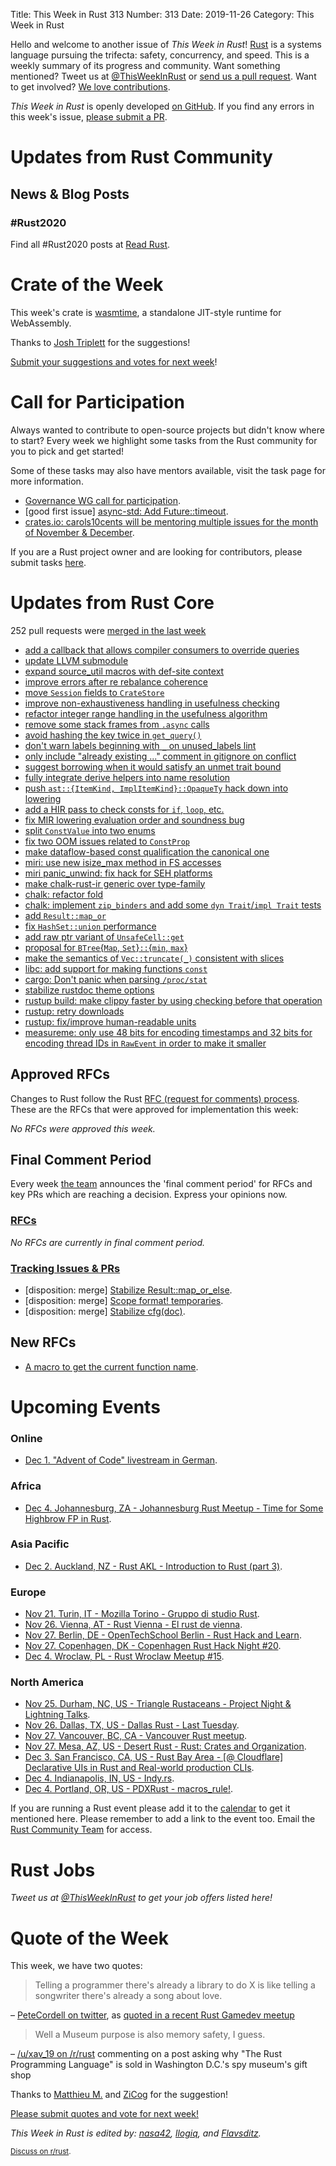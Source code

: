 Title: This Week in Rust 313
Number: 313
Date: 2019-11-26
Category: This Week in Rust

Hello and welcome to another issue of *This Week in Rust*!
[Rust](http://rust-lang.org) is a systems language pursuing the trifecta: safety, concurrency, and speed.
This is a weekly summary of its progress and community.
Want something mentioned? Tweet us at [@ThisWeekInRust](https://twitter.com/ThisWeekInRust) or [send us a pull request](https://github.com/cmr/this-week-in-rust).
Want to get involved? [We love contributions](https://github.com/rust-lang/rust/blob/master/CONTRIBUTING.md).

*This Week in Rust* is openly developed [on GitHub](https://github.com/cmr/this-week-in-rust).
If you find any errors in this week's issue, [please submit a PR](https://github.com/cmr/this-week-in-rust/pulls).

# Updates from Rust Community

## News & Blog Posts

### #Rust2020

Find all #Rust2020 posts at [Read Rust](https://readrust.net/rust-2020/).

# Crate of the Week

This week's crate is [wasmtime](https://github.com/bytecodealliance/wasmtime), a standalone JIT-style runtime for WebAssembly.

Thanks to [Josh Triplett](https://users.rust-lang.org/t/crate-of-the-week/2704/671) for the suggestions!

[Submit your suggestions and votes for next week][submit_crate]!

[submit_crate]: https://users.rust-lang.org/t/crate-of-the-week/2704

# Call for Participation

Always wanted to contribute to open-source projects but didn't know where to start?
Every week we highlight some tasks from the Rust community for you to pick and get started!

Some of these tasks may also have mentors available, visit the task page for more information.

* [Governance WG call for participation](https://blog.rust-lang.org/inside-rust/2019/11/13/goverance-wg-cfp.html).
* [good first issue] [async-std: Add Future::timeout](https://github.com/async-rs/async-std/issues/564).
* [crates.io: carols10cents will be mentoring multiple issues for the month of November & December](https://github.com/rust-lang/crates.io/issues?q=is%3Aissue+is%3Aopen+sort%3Aupdated-desc+label%3AE-mentor).

If you are a Rust project owner and are looking for contributors, please submit tasks [here][guidelines].

[guidelines]: https://users.rust-lang.org/t/twir-call-for-participation/4821

# Updates from Rust Core

252 pull requests were [merged in the last week][merged]

[merged]: https://github.com/search?q=is%3Apr+org%3Arust-lang+is%3Amerged+merged%3A2019-11-11..2019-11-18

* [add a callback that allows compiler consumers to override queries](https://github.com/rust-lang/rust/pull/66297)
* [update LLVM submodule](https://github.com/rust-lang/rust/pull/66318)
* [expand source_util macros with def-site context](https://github.com/rust-lang/rust/pull/66349)
* [improve errors after re rebalance coherence](https://github.com/rust-lang/rust/pull/66253)
* [move `Session` fields to `CrateStore`](https://github.com/rust-lang/rust/pull/66334)
* [improve non-exhaustiveness handling in usefulness checking](https://github.com/rust-lang/rust/pull/66330)
* [refactor integer range handling in the usefulness algorithm](https://github.com/rust-lang/rust/pull/66326)
* [remove some stack frames from `.async` calls](https://github.com/rust-lang/rust/pull/66398)
* [avoid hashing the key twice in `get_query()`](https://github.com/rust-lang/rust/pull/66013)
* [don't warn labels beginning with `_` on unused_labels lint](https://github.com/rust-lang/rust/pull/66419)
* [only include "already existing ..." comment in gitignore on conflict](https://github.com/rust-lang/cargo/pull/7570)
* [suggest borrowing when it would satisfy an unmet trait bound](https://github.com/rust-lang/rust/pull/65456)
* [fully integrate derive helpers into name resolution](https://github.com/rust-lang/rust/pull/64694)
* [push `ast::{ItemKind, ImplItemKind}::OpaqueTy` hack down into lowering](https://github.com/rust-lang/rust/pull/66197)
* [add a HIR pass to check consts for `if`, `loop`, etc.](https://github.com/rust-lang/rust/pull/66170)
* [fix MIR lowering evaluation order and soundness bug](https://github.com/rust-lang/rust/pull/65608)
* [split `ConstValue` into two enums](https://github.com/rust-lang/rust/pull/66233)
* [fix two OOM issues related to `ConstProp`](https://github.com/rust-lang/rust/pull/66394)
* [make dataflow-based const qualification the canonical one](https://github.com/rust-lang/rust/pull/66385)
* [miri: use new isize_max method in FS accesses](https://github.com/rust-lang/miri/pull/1056)
* [miri panic_unwind: fix hack for SEH platforms](https://github.com/rust-lang/rust/pull/66466)
* [make chalk-rust-ir generic over type-family](https://github.com/rust-lang/chalk/pull/284)
* [chalk: refactor fold](https://github.com/rust-lang/chalk/pull/283)
* [chalk: implement `zip_binders` and add some `dyn Trait`/`impl Trait` tests](https://github.com/rust-lang/chalk/pull/282)
* [add `Result::map_or`](https://github.com/rust-lang/rust/pull/66292)
* [fix `HashSet::union` performance](https://github.com/rust-lang/rust/pull/66280)
* [add raw ptr variant of `UnsafeCell::get`](https://github.com/rust-lang/rust/pull/66248)
* [proposal for `BTree`{`Map`, `Set`}`::`{`min`, `max`}](https://github.com/rust-lang/rust/pull/65637)
* [make the semantics of `Vec::truncate(_)` consistent with slices](https://github.com/rust-lang/rust/pull/64432)
* [libc: add support for making functions `const`](https://github.com/rust-lang/libc/pull/1536)
* [cargo: Don't panic when parsing `/proc/stat`](https://github.com/rust-lang/cargo/pull/7580)
* [stabilize rustdoc theme options](https://github.com/rust-lang/rust/pull/54733)
* [rustup build: make clippy faster by using checking before that operation](https://github.com/rust-lang/rustup/pull/2122)
* [rustup: retry downloads](https://github.com/rust-lang/rustup/pull/2121)
* [rustup: fix/improve human-readable units](https://github.com/rust-lang/rustup/pull/2043)
* [measureme: only use 48 bits for encoding timestamps and 32 bits for encoding thread IDs in `RawEvent` in order to make it smaller](https://github.com/rust-lang/measureme/pull/86)

## Approved RFCs

Changes to Rust follow the Rust [RFC (request for comments)
process](https://github.com/rust-lang/rfcs#rust-rfcs). These
are the RFCs that were approved for implementation this week:

*No RFCs were approved this week.*

## Final Comment Period

Every week [the team](https://www.rust-lang.org/team.html) announces the
'final comment period' for RFCs and key PRs which are reaching a
decision. Express your opinions now.

### [RFCs](https://github.com/rust-lang/rfcs/labels/final-comment-period)

*No RFCs are currently in final comment period.*

### [Tracking Issues & PRs](https://github.com/rust-lang/rust/labels/final-comment-period)

* [disposition: merge] [Stabilize Result::map_or_else](https://github.com/rust-lang/rust/pull/66322).
* [disposition: merge] [Scope format! temporaries](https://github.com/rust-lang/rust/pull/64856).
* [disposition: merge] [Stabilize cfg(doc)](https://github.com/rust-lang/rust/pull/61351).

## New RFCs

* [A macro to get the current function name](https://github.com/rust-lang/rfcs/pull/2818).

# Upcoming Events

### Online

* [Dec  1. "Advent of Code" livestream in German](https://github.com/scy/advent-of-code).

### Africa

* [Dec  4. Johannesburg, ZA - Johannesburg Rust Meetup - Time for Some Highbrow FP in Rust](https://www.meetup.com/Johannesburg-Rust-Meetup/events/cpdtkryzqbgb/).

### Asia Pacific

* [Dec  2. Auckland, NZ - Rust AKL - Introduction to Rust (part 3)](https://www.meetup.com/rust-akl/events/259481456/).

### Europe

* [Nov 21. Turin, IT - Mozilla Torino - Gruppo di studio Rust](https://www.meetup.com/Mozilla-Torino/events/265961100).
* [Nov 26. Vienna, AT - Rust Vienna - El rust de vienna](https://www.meetup.com/Rust-Vienna/events/266365092/).
* [Nov 27. Berlin, DE - OpenTechSchool Berlin - Rust Hack and Learn](https://www.meetup.com/opentechschool-berlin/events/nxdpgryzpbkc/).
* [Nov 27. Copenhagen, DK - Copenhagen Rust Hack Night #20](https://cph.rs/).
* [Dec  4. Wroclaw, PL - Rust Wroclaw Meetup #15](https://www.meetup.com/Rust-Wroclaw/events/266756721/).

### North America

* [Nov 25. Durham, NC, US - Triangle Rustaceans - Project Night & Lightning Talks](https://www.meetup.com/triangle-rustaceans/events/mfglwpyzpbhc/).
* [Nov 26. Dallas, TX, US - Dallas Rust - Last Tuesday](https://www.meetup.com/Dallas-Rust/events/zfgwzmyzpbjc/).
* [Nov 27. Vancouver, BC, CA - Vancouver Rust meetup](https://www.meetup.com/Vancouver-Rust/events/rwcpfryzpbkc/).
* [Nov 27. Mesa, AZ, US - Desert Rust - Rust: Crates and Organization](https://www.meetup.com/Desert-Rustaceans/events/wmmphryzpbkc/).
* [Dec  3. San Francisco, CA, US - Rust Bay Area - [@ Cloudflare] Declarative UIs in Rust and Real-world production CLIs](https://www.meetup.com/Rust-Bay-Area/events/266571982).
* [Dec  4. Indianapolis, IN, US - Indy.rs](https://www.meetup.com/indyrs/events/mffbtpyzqbgb/).
* [Dec  4. Portland, OR, US - PDXRust - macros_rule!](https://www.meetup.com/PDXRust/events/264733991/).

If you are running a Rust event please add it to the [calendar] to get
it mentioned here. Please remember to add a link to the event too.
Email the [Rust Community Team][community] for access.

[calendar]: https://www.google.com/calendar/embed?src=apd9vmbc22egenmtu5l6c5jbfc%40group.calendar.google.com
[community]: mailto:community-team@rust-lang.org

# Rust Jobs

*Tweet us at [@ThisWeekInRust](https://twitter.com/ThisWeekInRust) to get your job offers listed here!*

# Quote of the Week

This week, we have two quotes:

> Telling a programmer there's already a library to do X is like telling a songwriter there's already a song about love.

– [PeteCordell on twitter](https://twitter.com/petecordell/status/428542622844477441), as [quoted in a recent Rust Gamedev meetup](https://www.youtube.com/watch?v=lpOg2nl3kr0)

> Well a Museum purpose is also memory safety, I guess.

– [/u/xav_19 on /r/rust](https://www.reddit.com/r/rust/comments/dxh6pg/why_is_trpl_sold_in_the_gift_shop_at_the_spy/f7r8d3k?utm_source=share&utm_medium=web2x) commenting on a post asking why "The Rust Programming Language" is sold in Washington D.C.'s spy museum's gift shop

Thanks to [Matthieu M.](https://users.rust-lang.org/t/twir-quote-of-the-week/328/737) and [ZiCog](https://users.rust-lang.org/t/twir-quote-of-the-week/328/739) for the suggestion!

[Please submit quotes and vote for next week!](https://users.rust-lang.org/t/twir-quote-of-the-week/328)

*This Week in Rust is edited by: [nasa42](https://github.com/nasa42), [llogiq](https://github.com/llogiq), and [Flavsditz](https://github.com/Flavsditz).*

<small>[Discuss on r/rust]().</small>
